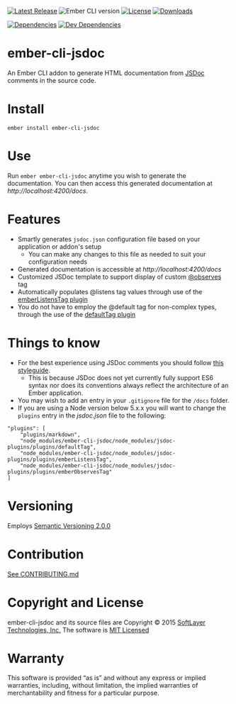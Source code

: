 
[![Latest Release](https://img.shields.io/github/release/softlayer/ember-cli-jsdoc.svg)](https://github.com/softlayer/ember-cli-jsdoc/releases) ![Ember CLI version](https://img.shields.io/badge/ember%20cli-2.10.0-blue.svg) [![License](https://img.shields.io/npm/l/ember-cli-jsdoc.svg)](LICENSE.md) [![Downloads](https://img.shields.io/npm/dm/ember-cli-jsdoc.svg)](https://www.npmjs.com/package/ember-cli-jsdoc)

[![Dependencies](https://img.shields.io/david/softlayer/ember-cli-jsdoc.svg)](https://david-dm.org/softlayer/ember-cli-jsdoc) [![Dev Dependencies](https://img.shields.io/david/dev/softlayer/ember-cli-jsdoc.svg)](https://david-dm.org/softlayer/ember-cli-jsdoc#info=devDependencies)


# ember-cli-jsdoc

An Ember CLI addon to generate HTML documentation from [JSDoc](http://usejsdoc.org) comments in the source code.



# Install

```
ember install ember-cli-jsdoc
```



# Use

Run `ember ember-cli-jsdoc` anytime you wish to generate the documentation.  You can then access this generated
documentation at *http://localhost:4200/docs*.



# Features

* Smartly generates `jsdoc.json` configuration file based on your application or addon's setup
    * You can make any changes to this file as needed to suit your configuration needs
* Generated documentation is accessible at *http://localhost:4200/docs*
* Customized JSDoc template to support display of custom [@observes](https://github.com/notmessenger/jsdoc-plugins#emberobservestag) tag
* Automatically populates @listens tag values through use of the [emberListensTag plugin](https://github.com/notmessenger/jsdoc-plugins#emberlistenstag)
* You do not have to employ the @default tag for non-complex types, through the use of the [defaultTag plugin](https://github.com/notmessenger/jsdoc-plugins#defaulttag)



# Things to know

* For the best experience using JSDoc comments you should follow
[this styleguide](https://github.com/softlayer/ember-style-guide#comments).
    * This is because JSDoc does not yet currently fully support ES6 syntax nor does its conventions always reflect the architecture of an Ember application.
* You may wish to add an entry in your `.gitignore` file for the `/docs` folder.
* If you are using a Node version below 5.x.x you will want to change the `plugins` entry in the *jsdoc.json* file to the following:

```
"plugins": [
    "plugins/markdown",
    "node_modules/ember-cli-jsdoc/node_modules/jsdoc-plugins/plugins/defaultTag",
    "node_modules/ember-cli-jsdoc/node_modules/jsdoc-plugins/plugins/emberListensTag",
    "node_modules/ember-cli-jsdoc/node_modules/jsdoc-plugins/plugins/emberObservesTag"
]
```



# Versioning
Employs [Semantic Versioning 2.0.0](http://semver.org/)



# Contribution
[See CONTRIBUTING.md](CONTRIBUTING.md)



# Copyright and License
ember-cli-jsdoc and its source files are Copyright © 2015 [SoftLayer Technologies, Inc.](http://www.softlayer.com/)
The software is [MIT Licensed](LICENSE.md)



# Warranty
This software is provided “as is” and without any express or implied warranties, including, without limitation, the
implied warranties of merchantability and fitness for a particular purpose.

